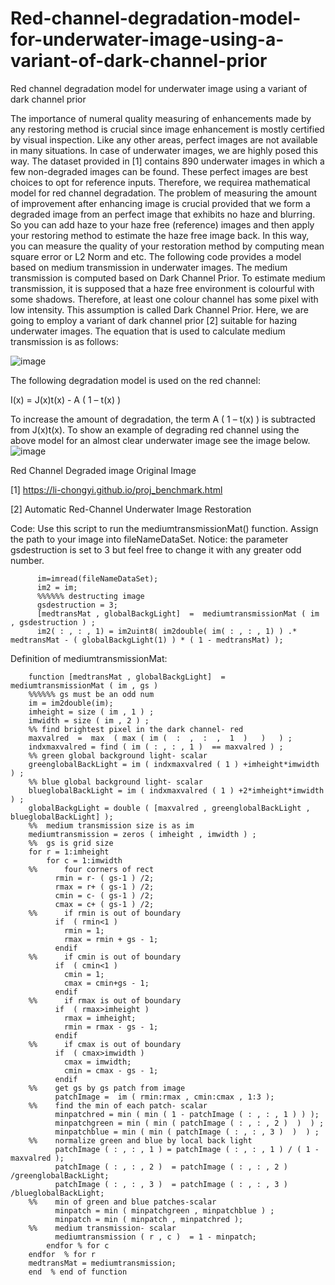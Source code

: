 # Red-channel-degradation-model-for-underwater-image-using-a-variant-of-dark-channel-prior


Red channel degradation model for underwater image using a variant of dark channel prior

The importance of numeral quality measuring of enhancements made by any restoring method is crucial since image enhancement is mostly certified by visual inspection. Like any other areas, perfect images are not available in many situations. In case of underwater images, we are highly posed this way. The dataset provided in [1] contains 890 underwater images in which a few non-degraded images can be found. These perfect images are best choices to opt for reference inputs. Therefore, we requirea mathematical model for red channel degradation.
The problem of measuring the amount of improvement after enhancing image is crucial provided that we form a degraded image from an perfect image that exhibits no haze and blurring. So you can add haze to your haze free (reference) images and then apply your restoring method to estimate the haze free image back. In this way, you can measure the quality of your restoration method by computing mean square error or L2 Norm and etc.
The following code provides a model based on medium transmission in underwater images. The medium transmission is computed based on Dark Channel Prior. To estimate medium transmission, it is supposed that a haze free environment is colourful with some shadows. Therefore, at least one colour channel has some pixel with low intensity. This assumption is called Dark Channel Prior. Here, we are going to employ a variant of dark channel prior [2] suitable for hazing underwater images.
The equation that is used to calculate medium transmission is as follows:

![image](https://user-images.githubusercontent.com/6873668/114262290-6b86d300-99f4-11eb-8542-73bce35fa753.png)

The following degradation model is used on the red channel:

I(x) = J(x)t(x) - A ( 1 – t(x) )

To increase the amount of degradation, the term A ( 1 – t(x) ) is subtracted from J(x)t(x).
To show an example of degrading red channel using the above model for an almost clear underwater image see the image below.
![image](https://user-images.githubusercontent.com/6873668/114090074-32ebda00-98cc-11eb-991e-f7e8a5deed99.png)

 
Red Channel Degraded image						Original Image		

[1]	https://li-chongyi.github.io/proj_benchmark.html

[2]	Automatic Red-Channel Underwater Image Restoration



Code:
Use this script to run the mediumtransmissionMat() function. Assign the path to your image into fileNameDataSet.
Notice: the parameter gsdestruction is set to 3 but feel free to change it with any greater odd number.


          im=imread(fileNameDataSet);
          im2 = im;
          %%%%%% destructing image
          gsdestruction = 3;
          [medtransMat , globalBackgLight]  =  mediumtransmissionMat ( im , gsdestruction ) ;
          im2( : , : , 1) = im2uint8( im2double( im( : , : , 1) ) .* medtransMat - ( globalBackgLight(1) ) * ( 1 - medtransMat) );


Definition of mediumtransmissionMat:


        function [medtransMat , globalBackgLight]  =  mediumtransmissionMat ( im , gs ) 
        %%%%%% gs must be an odd num
        im = im2double(im);
        imheight = size ( im , 1 ) ;
        imwidth = size ( im , 2 ) ;
        %% find brightest pixel in the dark channel- red
        maxvalred  =  max  ( max ( im (  :  ,  :  ,  1  )   )   ) ;
        indxmaxvalred = find ( im ( : , : , 1 )  == maxvalred ) ;
        %% green global background light- scalar
        greenglobalBackLight = im ( indxmaxvalred ( 1 ) +imheight*imwidth ) ;
        %% blue global background light- scalar
        blueglobalBackLight = im ( indxmaxvalred ( 1 ) +2*imheight*imwidth ) ;
        globalBackgLight = double ( [maxvalred , greenglobalBackLight , blueglobalBackLight] );
        %%  medium transmission size is as im
        mediumtransmission = zeros ( imheight , imwidth ) ;
        %%  gs is grid size
        for r = 1:imheight
            for c = 1:imwidth
        %%      four corners of rect
              rmin = r- ( gs-1 ) /2;
              rmax = r+ ( gs-1 ) /2;
              cmin = c- ( gs-1 ) /2;
              cmax = c+ ( gs-1 ) /2;
        %%      if rmin is out of boundary
              if  ( rmin<1 ) 
                rmin = 1;
                rmax = rmin + gs - 1;
              endif
        %%      if cmin is out of boundary
              if  ( cmin<1 ) 
                cmin = 1;
                cmax = cmin+gs - 1;
              endif
        %%      if rmax is out of boundary
              if  ( rmax>imheight ) 
                rmax = imheight;
                rmin = rmax - gs - 1;
              endif
        %%      if cmax is out of boundary
              if  ( cmax>imwidth ) 
                cmax = imwidth;
                cmin = cmax - gs - 1;
              endif    
        %%    get gs by gs patch from image
              patchImage =  im ( rmin:rmax , cmin:cmax , 1:3 );
        %%    find the min of each patch- scalar
              minpatchred = min ( min ( 1 - patchImage ( : , : , 1 ) ) );
              minpatchgreen = min ( min ( patchImage ( : , : , 2 )  )  ) ;
              minpatchblue = min ( min ( patchImage ( : , : , 3 )  )  ) ;
        %%    normalize green and blue by local back light
              patchImage ( : , : , 1 ) = patchImage ( : , : , 1 ) / ( 1 - maxvalred );
              patchImage ( : , : , 2 )  = patchImage ( : , : , 2 ) /greenglobalBackLight;
              patchImage ( : , : , 3 )  = patchImage ( : , : , 3 ) /blueglobalBackLight;
        %%    min of green and blue patches-scalar
              minpatch = min ( minpatchgreen , minpatchblue ) ;
              minpatch = min ( minpatch , minpatchred );      
        %%    medium transmission- scalar
              mediumtransmission ( r , c )  = 1 - minpatch;     
            endfor % for c    
        endfor  % for r
        medtransMat = mediumtransmission;
        end  % end of function
